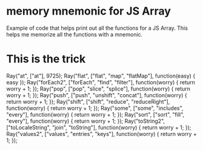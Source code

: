 # memory mnemonic for JS Array

Example of code that helps print out all the functions for a JS Array. This helps me memorize all the functions with a mnemonic.

# This is the trick

Ray("at", ["at"], 9725);
Ray("flat", ["flat", "map", "flatMap"], function(easy) { easy });
Ray("forEach2", ["forEach", "find", "filter"],      function(worry) { return worry + 1; });
Ray("pop", ["pop", "slice", "splice"],      function(worry) { return worry + 1; });
Ray("push", ["push", "unshift", "concat"],      function(worry) { return worry + 1; });
Ray("shift", ["shift", "reduce", "reduceRight"],      function(worry) { return worry + 1; });
Ray("some", ["some", "includes", "every"],      function(worry) { return worry + 1; });
Ray("sort", ["sort", "fill", "every"],      function(worry) { return worry + 1; });
Ray("toString2", ["toLocaleString", "join", "toString"],      function(worry) { return worry + 1; });
Ray("values2", ["values", "entries", "keys"],      function(worry) { return worry + 1; });
